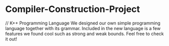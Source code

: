 # Compiler-Construction-Project
// K++ Programming Language
We designed our own simple programming language together with its grammar. 
Included in the new language is a few features we found cool such as strong and weak bounds.
Feel free to check it out!
